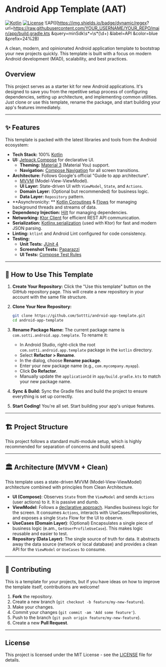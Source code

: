 # Android App Template (AAT)

[![Kotlin](https://img.shields.io/badge/Kotlin-1.9.20-blue.svg?logo=kotlin)](http://kotlinlang.org)
[![License](https://img.shields.io/badge/License-MIT-blue.svg)](https://opensource.org/licenses/MIT)
![API](https://img.shields.io/badge/dynamic/regex?
url=https://raw.githubusercontent.com/YOUR_USERNAME/YOUR_REPO/main/app/build.gradle.kts
&query=minSdk\s*=\s*(\d+)
&label=API
&color=blue
&prefix=24%2B)

A clean, modern, and opinionated Android application template to bootstrap your new projects
quickly. This template is built with a focus on modern Android development (MAD), scalability, and
best practices.

## Overview

This project serves as a starter kit for new Android applications. It's designed to save you from
the repetitive setup process of configuring dependencies, setting up architecture, and implementing
common utilities. Just clone or use this template, rename the package, and start building your app's
features immediately.

---

## ✨ Features

This template is packed with the latest libraries and tools from the Android ecosystem:

* **Tech Stack:** 100% [Kotlin](https://kotlinlang.org/)
* **UI:** [Jetpack Compose](https://developer.android.com/jetpack/compose) for declarative UI.
    * **Theming:** [Material 3](https://m3.material.io/) (Material You) support.
    * **Navigation:** [Compose Navigation](https://developer.android.com/jetpack/compose/navigation)
      for all screen transitions.
* **Architecture:** Follows Google's official "Guide to app architecture".
    * [MVVM](https://developer.android.com/jetpack/guide) (Model-View-ViewModel).
    * **UI Layer:** State-driven UI with `ViewModel`, `State`, and `Actions`.
    * **Domain Layer:** (Optional but recommended) for business logic.
    * **Data Layer:** `Repository` pattern.
* **Asynchronicity:
  ** [Kotlin Coroutines](https://kotlinlang.org/docs/coroutines-overview.html) & [Flows](https://developer.android.com/kotlin/flow)
  for managing background threads and streams of data.
* **Dependency Injection:** [Hilt](https://dagger.dev/hilt/) for managing dependencies.
* **Networking:** [Ktor Client](https://ktor.io/docs/client-overview.html) for efficient REST API
  communication.
* **Serialization:** [Kotlinx.serialization](https://github.com/Kotlin/kotlinx.serialization) (used
  with Ktor) for fast and modern JSON parsing.
* **Linting:** `ktlint` and Android Lint configured for code consistency.
* **Testing:**
    * **Unit Tests:** [JUnit 4](https://junit.org/junit4/)
    * **Screenshot Tests:** [Paparazzi](https://github.com/cashapp/paparazzi)
    * **UI Tests:** [Compose Test Rules](https://developer.android.com/jetpack/compose/testing)

---

## 🚀 How to Use This Template

1. **Create Your Repository:**
   Click the "Use this template" button on the GitHub repository page. This will create a new
   repository in your account with the same file structure.

2. **Clone Your New Repository:**
   ```bash
   git clone https://github.com/Sottti/android-app-template.git
   cd android-app-template
   ```

3. **Rename Package Name:**
   The current package name is `com.sotti.android.app.template`. To rename it:
    * In Android Studio, right-click the root `com.sotti.android.app.template` package in the
      `kotlin` directory.
    * Select **Refactor > Rename**.
    * In the dialog, choose **Rename package**.
    * Enter your new package name (e.g., `com.mycompany.myapp`).
    * Click **Do Refactor**.
    * Manually update the `applicationId` in `app/build.gradle.kts` to match your new package name.

4. **Sync & Build:**
   Sync the Gradle files and build the project to ensure everything is set up correctly.

5. **Start Coding!**
   You're all set. Start building your app's unique features.

---

## 🏗️ Project Structure

This project follows a standard multi-module setup, which is highly recommended for separation of
concerns and build speed.

---

## 🏛️ Architecture (MVVM + Clean)

This template uses a state-driven MVVM (Model-View-ViewModel) architecture combined with principles
from Clean Architecture.

* **UI (Compose)**: Observes `State` from the `ViewModel` and sends `Actions` (user actions) to it.
  It is passive and dumb.
* **ViewModel**: Follows
  a [declarative approach](https://proandroiddev.com/loading-initial-data-in-launchedeffect-vs-viewmodel-f1747c20ce62).
  Handles business logic for the screen. It consumes `Actions`, interacts with
  UseCases/Repositories, and exposes a single `State` Flow for the UI to observe.
* **UseCases (Domain Layer)**: (Optional) Encapsulates a single piece of business logic (e.am.,
  `GetUserProfileUseCase`). This makes logic reusable and easier to test.
* **Repository (Data Layer)**: The single source of truth for data. It abstracts away the data
  source (network or local database) and provides a clean API for the `ViewModel` or `UseCases` to
  consume.

---

## 🤝 Contributing

This is a template for *your* projects, but if you have ideas on how to improve the template itself,
contributions are welcome!

1. **Fork** the repository.
2. Create a new branch (`git checkout -b feature/my-new-feature`).
3. Make your changes.
4. Commit your changes (`git commit -am 'Add some feature'`).
5. Push to the branch (`git push origin feature/my-new-feature`).
6. Create a new **Pull Request**.

---

## License

This project is licensed under the MIT License - see the [LICENSE](LICENSE) file for details.
